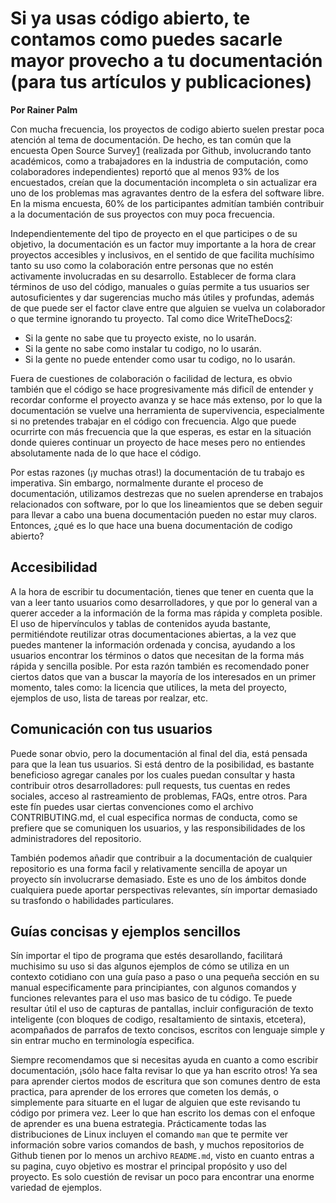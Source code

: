 # Si ya usas código abierto, te contamos como puedes sacarle mayor provecho a tu documentación (para tus artículos y publicaciones)

**Por Rainer Palm**

Con mucha frecuencia, los proyectos de codigo abierto suelen prestar poca atención al tema de documentación. De hecho, es tan común que la encuesta Open Source Survey[1] (realizada por Github, involucrando tanto académicos, como a trabajadores en la industria de computación, como colaboradores independientes) reportó que al menos 93% de los encuestados, creían que la documentación incompleta o sin actualizar era uno de los problemas mas agravantes dentro de la esfera del software libre. En la misma encuesta, 60% de los participantes admitían también contribuir a la documentación de sus proyectos con muy poca frecuencia. 

Independientemente del tipo de proyecto en el que participes o de su objetivo, la documentación es un factor muy importante a la hora de crear proyectos accesibles y inclusivos, en el sentido de que facilita muchísimo tanto su uso como la colaboración entre personas que no estén activamente involucradas en su desarrollo. Establecer de forma clara términos de uso del código, manuales o guías permite a tus usuarios ser autosuficientes y dar sugerencias mucho más útiles y profundas, además de que puede ser el factor clave entre que alguien se vuelva un colaborador o que termine ignorando tu proyecto. Tal como dice WriteTheDocs[2]:

* Si la gente no sabe que tu proyecto existe, no lo usarán.
* Si la gente no sabe como instalar tu codigo, no lo usarán.
* Si la gente no puede entender como usar tu codigo, no lo usarán.

Fuera de cuestiones de colaboración o facilidad de lectura, es obvio también que el código se hace progresivamente más dificíl de entender y recordar conforme el proyecto avanza y se hace más extenso, por lo que la documentación se vuelve una herramienta de supervivencia, especialmente si no pretendes trabajar en el código con frecuencia. Algo que puede ocurrirte con más frecuencia que la que esperas, es estar en la situación donde quieres continuar un proyecto de hace meses pero no entiendes absolutamente nada de lo que hace el código.

Por estas razones (¡y muchas otras!) la documentación de tu trabajo es imperativa. Sin embargo, normalmente durante el proceso de documentación, utilizamos destrezas que no suelen aprenderse en trabajos relacionados con software, por lo que los lineamientos que se deben seguir para llevar a cabo una buena documentación pueden no estar muy claros. Entonces, ¿qué es lo que hace una buena documentación de codigo abierto?

## Accesibilidad

A la hora de escribir tu documentación, tienes que tener en cuenta que la van a leer tanto usuarios como desarrolladores, y que por lo general van a querer acceder a la información de la forma mas rápida y completa posible. El uso de hipervínculos y tablas de contenidos ayuda bastante, permitiéndote reutilizar otras documentaciones abiertas, a la vez que puedes mantener la información ordenada y concisa, ayudando a los usuarios encontrar los términos o datos que necesitan de la forma más rápida y sencilla posible. Por esta razón también es recomendado poner ciertos datos que van a buscar la mayoría de los interesados en un primer momento, tales como: la licencia que utilices, la meta del proyecto, ejemplos de uso, lista de tareas por realzar, etc.

## Comunicación con tus usuarios

Puede sonar obvio, pero la documentación al final del dia, está pensada para que la lean tus usuarios. Si está dentro de la posibilidad, es bastante beneficioso agregar canales por los cuales puedan consultar y hasta contribuir otros desarrolladores: pull requests, tus cuentas en redes sociales, acceso al rastreamiento de problemas, FAQs, entre otros. Para este fín puedes usar ciertas convenciones como el archivo CONTRIBUTING.md, el cual especifica normas de conducta, como se prefiere que se comuniquen los usuarios, y las responsibilidades de los administradores del repositorio.

También podemos añadir que contribuir a la documentación de cualquier repositorio es una forma facil y relativamente sencilla de apoyar un proyecto sín involucrarse demasiado. Este es uno de los ámbitos donde cualquiera puede aportar perspectivas relevantes, sín importar demasiado su trasfondo o habilidades particulares.

## Guías concisas y ejemplos sencillos

Sín importar el tipo de programa que estés desarollando, facilitará muchisimo su uso si das algunos ejemplos de cómo se utiliza en un contexto cotidiano con una guía paso a paso o una pequeña sección en su manual especificamente para principiantes, con algunos comandos y funciones relevantes para el uso mas basico de tu código. Te puede resultar útil el uso de capturas de pantallas, incluir configuración de texto inteligente (con bloques de codigo, resaltamiento de sintaxis, etcetera), acompañados de parrafos de texto concisos, escritos con lenguaje simple y sin entrar mucho en terminología especifica.

Siempre recomendamos que si necesitas ayuda en cuanto a como escribir documentación, ¡sólo hace falta revisar lo que ya han escrito otros! Ya sea para aprender ciertos modos de escritura que son comunes dentro de esta practica, para aprender de los errores que cometen los demás, o simplemente para situarte en el lugar de alguien que este revisando tu código por primera vez. Leer lo que han escrito los demas con el enfoque de aprender es una buena estrategia. Prácticamente todas las distribuciones de Linux incluyen el comando `man` que te permite ver información sobre varios comandos de bash, y muchos repositorios de Github tienen por lo menos un archivo `README.md`, visto en cuanto entras a su pagina, cuyo objetivo es mostrar el principal propósito y uso del proyecto. Es solo cuestión de revisar un poco para encontrar una enorme variedad de ejemplos. 

[1]: https://opensourcesurvey.org/2017/ "Open Source Survey"
[2]: http://www.writethedocs.org/guide/writing/beginners-guide-to-docs/#why-write-docs "Write The Docs | Why Write Docs?"
